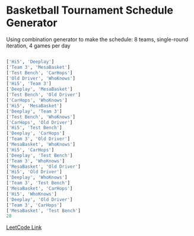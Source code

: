 Basketball Tournament Schedule Generator
====

Using combination generator to make the schedule: 8 teams, single-round iteration, 4 games per day

```python

['Hi5', 'Deeplay']
['Team 3', 'MesaBasket']
['Test Bench', 'CarHops']
['Old Driver', 'WhoKnows']
['Hi5', 'Team 3']
['Deeplay', 'MesaBasket']
['Test Bench', 'Old Driver']
['CarHops', 'WhoKnows']
['Hi5', 'MesaBasket']
['Deeplay', 'Team 3']
['Test Bench', 'WhoKnows']
['CarHops', 'Old Driver']
['Hi5', 'Test Bench']
['Deeplay', 'CarHops']
['Team 3', 'Old Driver']
['MesaBasket', 'WhoKnows']
['Hi5', 'CarHops']
['Deeplay', 'Test Bench']
['Team 3', 'WhoKnows']
['MesaBasket', 'Old Driver']
['Hi5', 'Old Driver']
['Deeplay', 'WhoKnows']
['Team 3', 'Test Bench']
['MesaBasket', 'CarHops']
['Hi5', 'WhoKnows']
['Deeplay', 'Old Driver']
['Team 3', 'CarHops']
['MesaBasket', 'Test Bench']
28
```

[LeetCode Link](https://leetcode.com/problems/combinations/)